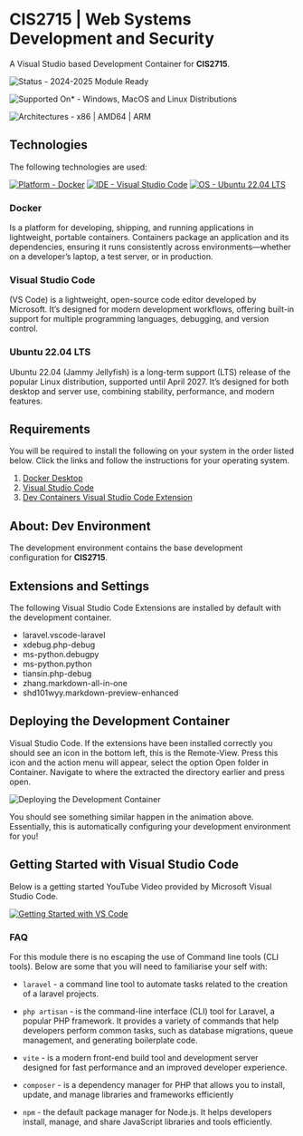 # CIS2715 | Web Systems Development and Security

A Visual Studio based Development Container for **CIS2715**.

![Status - 2024-2025 Module Ready](https://img.shields.io/badge/Status-2024--2025_Module_Ready-2ea44f)

![Supported On* - Windows, MacOS and Linux Distributions](https://img.shields.io/badge/Supported_On*-Windows_|_MacOS_|_Linux_Distributions-F43c91)

![Architectures - x86 | AMD64 | ARM](https://img.shields.io/badge/Architectures-x86_|_AMD64_|_ARM-953cf4)

## Technologies

The following technologies are used:

[![Platform - Docker](https://img.shields.io/badge/Platform-Docker-0db7ed)](https://www.docker.com/products/docker-desktop/)  [![IDE - Visual Studio Code](https://img.shields.io/badge/IDE-Visual_Studio_Code-00A3EE)](https://code.visualstudio.com/download) [![OS - Ubuntu 22.04 LTS](https://img.shields.io/badge/OS-Ubuntu_22.04_LTS-E95420)](https://ubuntu.com/blog/tag/22-04-lts)

### Docker

Is a platform for developing, shipping, and running applications in lightweight, portable containers. Containers package an application and its dependencies, ensuring it runs consistently across environments—whether on a developer’s laptop, a test server, or in production.

### Visual Studio Code

(VS Code) is a lightweight, open-source code editor developed by Microsoft. It’s designed for modern development workflows, offering built-in support for multiple programming languages, debugging, and version control.

### Ubuntu 22.04 LTS

Ubuntu 22.04 (Jammy Jellyfish) is a long-term support (LTS) release of the popular Linux distribution, supported until April 2027. It’s designed for both desktop and server use, combining stability, performance, and modern features.

## Requirements

You will be required to install the following on your system in the order listed below. Click the links and follow the instructions for your operating system.

1. [Docker Desktop](https://www.docker.com/products/docker-desktop/)
2. [Visual Studio Code](https://code.visualstudio.com/)
3. [Dev Containers Visual Studio Code Extension](https://marketplace.visualstudio.com/items?itemName=ms-vscode-remote.remote-containers)

## About: Dev Environment

The development environment contains the base development configuration for **CIS2715**.

## Extensions and Settings

The following Visual Studio Code Extensions are installed by default with the development container.

- laravel.vscode-laravel
- xdebug.php-debug
- ms-python.debugpy
- ms-python.python
- tiansin.php-debug
- zhang.markdown-all-in-one
- shd101wyy.markdown-preview-enhanced

## Deploying the Development Container

Visual Studio Code. If the extensions have been installed correctly you should see an icon in the bottom left, this is the Remote-View. Press this icon and the action menu will appear, select the option Open folder in Container. Navigate to where the extracted the directory earlier and press open.

![Deploying the Development Container](https://github.com/Edge-Hill-University-Web/Module-Resources/blob/main/CIS2373-Deploy.gif?raw=true "CIS2723 Development Container Deployment")

You should see something similar happen in the animation above. Essentially, this is automatically configuring your development environment for you!

## Getting Started with Visual Studio Code

Below is a getting started YouTube Video provided by Microsoft Visual Studio Code.

[![Getting Started with VS Code](https://img.youtube.com/vi/B-s71n0dHUk/0.jpg)](https://www.youtube.com/watch?v=B-s71n0dHUk)

### FAQ

For this module there is no escaping the use of Command line tools (CLI tools).  Below are some that you will need to familiarise your self with:

- `laravel` - a command line tool to automate tasks related to the creation of a laravel projects.
  
- `php artisan` - is the command-line interface (CLI) tool for Laravel, a popular PHP framework. It provides a variety of commands that help developers perform common tasks, such as database migrations, queue management, and generating boilerplate code.

- `vite` - is a modern front-end build tool and development server designed for fast performance and an improved developer experience.

- `composer` - is a dependency manager for PHP that allows you to install, update, and manage libraries and frameworks efficiently

- `npm` -  the default package manager for Node.js. It helps developers install, manage, and share JavaScript libraries and tools efficiently.
  
